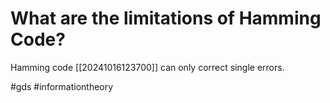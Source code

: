 # What are the limitations of Hamming Code?
Hamming code [[20241016123700]] can only correct single errors.

#gds #informationtheory